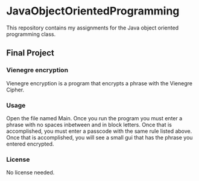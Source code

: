 # JavaObjectOrientedProgramming
This repository contains my assignments for the Java object oriented programming class.

## Final Project

### Vienegre encryption
Vienegre encryption is a program that encrypts a phrase with the Vienegre Cipher. 

### Usage
Open the file named Main. Once you run the program you must enter a phrase with no spaces inbetween and in block letters. Once that is accomplished, you must enter a passcode with the same rule listed above. Once
that is accomplished, you will see a small gui that has the phrase you entered encrypted.

### License
No license needed.